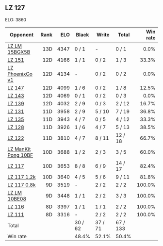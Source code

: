 ## LZ 127 ##

ELO: 3860

Opponent | Rank | ELO | Black | Write | Total | Win rate
---------|-----:|----:|-------|-------|-------|-------:
[LZ LM 15BGX5B](LZ%20LM%2015BGX5B.md) | 13D | 4347 | 0 / 1 | - | 0 / 1 | 0.0%
[LZ 151](LZ%20151.md) | 12D | 4166 | 1 / 1 | 0 / 2 | 1 / 3 | 33.3%
[LZ PhoenixGo v1](LZ%20PhoenixGo%20v1.md) | 12D | 4134 | - | 0 / 2 | 0 / 2 | 0.0%
[LZ 147](LZ%20147.md) | 12D | 4099 | 1 / 6 | 0 / 2 | 1 / 8 | 12.5%
[LZ 143](LZ%20143.md) | 12D | 4069 | 0 / 1 | 0 / 2 | 0 / 3 | 0.0%
[LZ 139](LZ%20139.md) | 12D | 4032 | 2 / 9 | 0 / 3 | 2 / 12 | 16.7%
[LZ 131](LZ%20131.md) | 11D | 3958 | 2 / 9 | 5 / 10 | 7 / 19 | 36.8%
[LZ 135](LZ%20135.md) | 11D | 3943 | 4 / 7 | 0 / 5 | 4 / 12 | 33.3%
[LZ 128](LZ%20128.md) | 11D | 3926 | 1 / 6 | 4 / 7 | 5 / 13 | 38.5%
[LZ 122](LZ%20122.md) | 11D | 3810 | 4 / 7 | 8 / 11 | 12 / 18 | 66.7%
[LZ ManKit Pong 10BF](LZ%20ManKit%20Pong%2010BF.md) | 10D | 3688 | 1 / 2 | 2 / 3 | 3 / 5 | 60.0%
[LZ 117](LZ%20117.md) | 10D | 3653 | 8 / 8 | 6 / 9 | 14 / 17 | 82.4%
[LZ 117 1.2k](LZ%20117%201.2k.md) | 10D | 3640 | 4 / 5 | 5 / 6 | 9 / 11 | 81.8%
[LZ 117 0.8k](LZ%20117%200.8k.md) | 9D | 3519 | - | 2 / 2 | 2 / 2 | 100.0%
[LZ LM 10BE08](LZ%20LM%2010BE08.md) | 9D | 3448 | 1 / 1 | 2 / 2 | 3 / 3 | 100.0%
[LZ 116](LZ%20116.md) | 8D | 3397 | 1 / 1 | 1 / 1 | 2 / 2 | 100.0%
[LZ 111](LZ%20111.md) | 8D | 3316 | - | 2 / 2 | 2 / 2 | 100.0%
Total | | | 30 / 62 | 37 / 71 | 67 / 133 | 
Win rate| | | 48.4% | 52.1% | 50.4% | 
